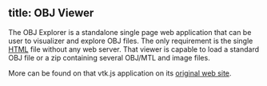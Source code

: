 title: OBJ Viewer
---

The OBJ Explorer is a standalone single page web application that can be user to visualizer and explore OBJ files. The only requirement is the single [HTML] file without any web server.
That viewer is capable to load a standard OBJ file or a zip containing several OBJ/MTL and image files.

[HTML]: https://kitware.github.io/vtk-js/examples/OBJViewer/OBJViewer.html

More can be found on that vtk.js application on its [original web site](https://kitware.github.io/vtk-js/examples/OBJViewer.html).

